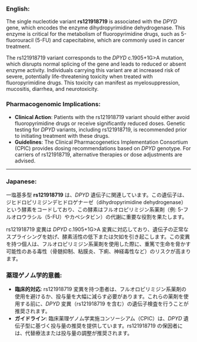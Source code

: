 ### English:
The single nucleotide variant **rs121918719** is associated with the *DPYD* gene, which encodes the enzyme dihydropyrimidine dehydrogenase. This enzyme is critical for the metabolism of fluoropyrimidine drugs, such as 5-fluorouracil (5-FU) and capecitabine, which are commonly used in cancer treatment. 

The rs121918719 variant corresponds to the *DPYD* c.1905+1G>A mutation, which disrupts normal splicing of the gene and leads to reduced or absent enzyme activity. Individuals carrying this variant are at increased risk of severe, potentially life-threatening toxicity when treated with fluoropyrimidine drugs. This toxicity can manifest as myelosuppression, mucositis, diarrhea, and neurotoxicity.

### Pharmacogenomic Implications:
- **Clinical Action**: Patients with the rs121918719 variant should either avoid fluoropyrimidine drugs or receive significantly reduced doses. Genetic testing for *DPYD* variants, including rs121918719, is recommended prior to initiating treatment with these drugs.
- **Guidelines**: The Clinical Pharmacogenetics Implementation Consortium (CPIC) provides dosing recommendations based on *DPYD* genotype. For carriers of rs121918719, alternative therapies or dose adjustments are advised.

---

### Japanese:
一塩基多型 **rs121918719** は、*DPYD* 遺伝子に関連しています。この遺伝子は、ジヒドロピリミジンデヒドロゲナーゼ（dihydropyrimidine dehydrogenase）という酵素をコードしており、この酵素はフルオロピリミジン系薬剤（例: 5-フルオロウラシル（5-FU）やカペシタビン）の代謝に重要な役割を果たします。

rs121918719 変異は *DPYD* c.1905+1G>A 変異に対応しており、遺伝子の正常なスプライシングを妨げ、酵素活性の低下または欠如を引き起こします。この変異を持つ個人は、フルオロピリミジン系薬剤を使用した際に、重篤で生命を脅かす可能性のある毒性（骨髄抑制、粘膜炎、下痢、神経毒性など）のリスクが高まります。

### 薬理ゲノム学的意義:
- **臨床的対応**: rs121918719 変異を持つ患者は、フルオロピリミジン系薬剤の使用を避けるか、投与量を大幅に減らす必要があります。これらの薬剤を使用する前に、*DPYD* 変異（rs121918719 を含む）の遺伝子検査を行うことが推奨されます。
- **ガイドライン**: 臨床薬理ゲノム学実施コンソーシアム（CPIC）は、*DPYD* 遺伝子型に基づく投与量の推奨を提供しています。rs121918719 の保因者には、代替療法または投与量の調整が推奨されます。

